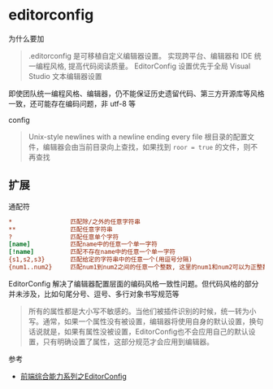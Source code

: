 # editorconfig

为什么要加

> .editorconfig 是可移植自定义编辑器设置。
> 实现跨平台、编辑器和 IDE 统一编程风格, 提高代码阅读质量。
> EditorConfig 设置优先于全局 Visual Studio 文本编辑器设置

即使团队统一编程风格、编辑器，仍不能保证历史遗留代码、第三方开源库等风格一致，还可能存在编码问题，非 utf-8 等

config

> Unix-style newlines with a newline ending every file
> 根目录的配置文件，编辑器会由当前目录向上查找，如果找到 `roor = true` 的文件，则不再查找

## 扩展

通配符

```ini
*                匹配除/之外的任意字符串
**               匹配任意字符串
?                匹配任意单个字符
[name]           匹配name中的任意一个单一字符
[!name]          匹配不存在name中的任意一个单一字符
{s1,s2,s3}       匹配给定的字符串中的任意一个(用逗号分隔)
{num1..num2}     匹配num1到num2之间的任意一个整数, 这里的num1和num2可以为正整数也可以为负整数
```

EditorConfig 解决了编辑器配置层面的编码风格一致性问题。但代码风格的部分并未涉及，比如句尾分号、逗号、多行对象书写规范等

> 所有的属性都是大小写不敏感的。当他们被插件识别的时候，统一转为小写。通常，如果一个属性没有被设置，编辑器将使用自身的默认设置，换句话说就是，如果有属性没被设置，EditorConfig也不会应用自己的默认设置，只有明确设置了属性，这部分规范才会应用到编辑器。

参考

  - [前端综合能力系列之EditorConfig](https://juejin.cn/post/6844903590855704583)
